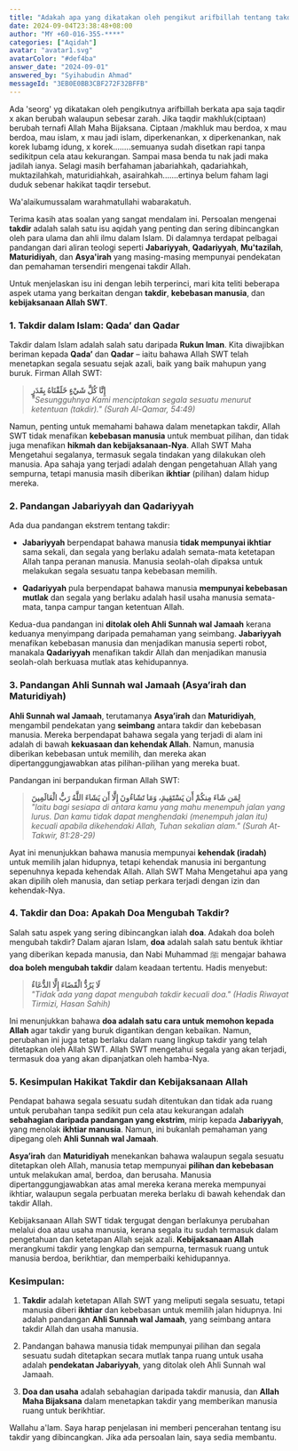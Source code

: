 ```yaml
---
title: "Adakah apa yang dikatakan oleh pengikut arifbillah tentang takdir benar dan bagaimana ia bertepatan dengan kefahaman Jabariah, Qadariyah, Muktazilah, Maturidiah dan Asairah?"
date: 2024-09-04T23:38:48+08:00
author: "MY +60-016-355-****"
categories: ["Aqidah"]
avatar: "avatar1.svg"
avatarColor: "#def4ba"
answer_date: "2024-09-01"
answered_by: "Syihabudin Ahmad"
messageId: "3EB0E0BB3CBF272F32BFFB"
---
```


Ada 'seorg' yg dikatakan oleh pengikutnya arifbillah berkata apa saja taqdir x akan berubah walaupun sebesar zarah. Jika taqdir makhluk(ciptaan) berubah ternafi Allah Maha Bijaksana. Ciptaan /makhluk mau berdoa, x mau berdoa, mau islam, x mau jadi islam, diperkenankan, x diperkenankan, nak korek lubamg idung, x korek........semuanya sudah disetkan rapi tanpa sedikitpun cela atau kekurangan. Sampai masa benda tu nak jadi maka jadilah ianya. Selagi masih berfahaman jabariahkah, qadariahkah, muktazilahkah, maturidiahkah, asairahkah.......ertinya belum faham lagi duduk sebenar hakikat taqdir  tersebut.

<!--more-->

Wa'alaikumussalam warahmatullahi wabarakatuh.

Terima kasih atas soalan yang sangat mendalam ini. Persoalan mengenai **takdir** adalah salah satu isu aqidah yang penting dan sering dibincangkan oleh para ulama dan ahli ilmu dalam Islam. Di dalamnya terdapat pelbagai pandangan dari aliran teologi seperti **Jabariyyah**, **Qadariyyah**, **Mu'tazilah**, **Maturidiyah**, dan **Asya'irah** yang masing-masing mempunyai pendekatan dan pemahaman tersendiri mengenai takdir Allah.

Untuk menjelaskan isu ini dengan lebih terperinci, mari kita teliti beberapa aspek utama yang berkaitan dengan **takdir**, **kebebasan manusia**, dan **kebijaksanaan Allah SWT**.

### 1. **Takdir dalam Islam: Qada’ dan Qadar**

Takdir dalam Islam adalah salah satu daripada **Rukun Iman**. Kita diwajibkan beriman kepada **Qada’** dan **Qadar** – iaitu bahawa Allah SWT telah menetapkan segala sesuatu sejak azali, baik yang baik mahupun yang buruk. Firman Allah SWT:

> **إِنَّا كُلَّ شَيْءٍ خَلَقْنَاهُ بِقَدَرٍ**  
> _"Sesungguhnya Kami menciptakan segala sesuatu menurut ketentuan (takdir)." (Surah Al-Qamar, 54:49)_

Namun, penting untuk memahami bahawa dalam menetapkan takdir, Allah SWT tidak menafikan **kebebasan manusia** untuk membuat pilihan, dan tidak juga menafikan **hikmah dan kebijaksanaan-Nya**. Allah SWT Maha Mengetahui segalanya, termasuk segala tindakan yang dilakukan oleh manusia. Apa sahaja yang terjadi adalah dengan pengetahuan Allah yang sempurna, tetapi manusia masih diberikan **ikhtiar** (pilihan) dalam hidup mereka.

### 2. **Pandangan Jabariyyah dan Qadariyyah**

Ada dua pandangan ekstrem tentang takdir:

- **Jabariyyah** berpendapat bahawa manusia **tidak mempunyai ikhtiar** sama sekali, dan segala yang berlaku adalah semata-mata ketetapan Allah tanpa peranan manusia. Manusia seolah-olah dipaksa untuk melakukan segala sesuatu tanpa kebebasan memilih.
  
- **Qadariyyah** pula berpendapat bahawa manusia **mempunyai kebebasan mutlak** dan segala yang berlaku adalah hasil usaha manusia semata-mata, tanpa campur tangan ketentuan Allah.

Kedua-dua pandangan ini **ditolak oleh Ahli Sunnah wal Jamaah** kerana keduanya menyimpang daripada pemahaman yang seimbang. **Jabariyyah** menafikan kebebasan manusia dan menjadikan manusia seperti robot, manakala **Qadariyyah** menafikan takdir Allah dan menjadikan manusia seolah-olah berkuasa mutlak atas kehidupannya.

### 3. **Pandangan Ahli Sunnah wal Jamaah (Asya’irah dan Maturidiyah)**

**Ahli Sunnah wal Jamaah**, terutamanya **Asya’irah** dan **Maturidiyah**, mengambil pendekatan yang **seimbang** antara takdir dan kebebasan manusia. Mereka berpendapat bahawa segala yang terjadi di alam ini adalah di bawah **kekuasaan dan kehendak Allah**. Namun, manusia diberikan kebebasan untuk memilih, dan mereka akan dipertanggungjawabkan atas pilihan-pilihan yang mereka buat.

Pandangan ini berpandukan firman Allah SWT:

> **لِمَن شَاءَ مِنكُمْ أَن يَسْتَقِيمَ، وَمَا تَشَاءُونَ إِلَّا أَن يَشَاءَ اللَّهُ رَبُّ الْعَالَمِينَ**  
> _"Iaitu bagi sesiapa di antara kamu yang mahu menempuh jalan yang lurus. Dan kamu tidak dapat menghendaki (menempuh jalan itu) kecuali apabila dikehendaki Allah, Tuhan sekalian alam." (Surah At-Takwir, 81:28-29)_

Ayat ini menunjukkan bahawa manusia mempunyai **kehendak (iradah)** untuk memilih jalan hidupnya, tetapi kehendak manusia ini bergantung sepenuhnya kepada kehendak Allah. Allah SWT Maha Mengetahui apa yang akan dipilih oleh manusia, dan setiap perkara terjadi dengan izin dan kehendak-Nya.

### 4. **Takdir dan Doa: Apakah Doa Mengubah Takdir?**

Salah satu aspek yang sering dibincangkan ialah **doa**. Adakah doa boleh mengubah takdir? Dalam ajaran Islam, **doa** adalah salah satu bentuk ikhtiar yang diberikan kepada manusia, dan Nabi Muhammad ﷺ mengajar bahawa **doa boleh mengubah takdir** dalam keadaan tertentu. Hadis menyebut:

> **لَا يَرُدُّ الْقَضَاءَ إِلَّا الدُّعَاءُ**  
> _"Tidak ada yang dapat mengubah takdir kecuali doa." (Hadis Riwayat Tirmizi, Hasan Sahih)_

Ini menunjukkan bahawa **doa adalah satu cara untuk memohon kepada Allah** agar takdir yang buruk digantikan dengan kebaikan. Namun, perubahan ini juga tetap berlaku dalam ruang lingkup takdir yang telah ditetapkan oleh Allah SWT. Allah SWT mengetahui segala yang akan terjadi, termasuk doa yang akan dipanjatkan oleh hamba-Nya.

### 5. **Kesimpulan Hakikat Takdir dan Kebijaksanaan Allah**

Pendapat bahawa segala sesuatu sudah ditentukan dan tidak ada ruang untuk perubahan tanpa sedikit pun cela atau kekurangan adalah **sebahagian daripada pandangan yang ekstrim**, mirip kepada **Jabariyyah**, yang menolak **ikhtiar manusia**. Namun, ini bukanlah pemahaman yang dipegang oleh **Ahli Sunnah wal Jamaah**.

**Asya’irah** dan **Maturidiyah** menekankan bahawa walaupun segala sesuatu ditetapkan oleh Allah, manusia tetap mempunyai **pilihan dan kebebasan** untuk melakukan amal, berdoa, dan berusaha. Manusia dipertanggungjawabkan atas amal mereka kerana mereka mempunyai ikhtiar, walaupun segala perbuatan mereka berlaku di bawah kehendak dan takdir Allah.

Kebijaksanaan Allah SWT tidak tergugat dengan berlakunya perubahan melalui doa atau usaha manusia, kerana segala itu sudah termasuk dalam pengetahuan dan ketetapan Allah sejak azali. **Kebijaksanaan Allah** merangkumi takdir yang lengkap dan sempurna, termasuk ruang untuk manusia berdoa, berikhtiar, dan memperbaiki kehidupannya.

### Kesimpulan:

1. **Takdir** adalah ketetapan Allah SWT yang meliputi segala sesuatu, tetapi manusia diberi **ikhtiar** dan kebebasan untuk memilih jalan hidupnya. Ini adalah pandangan **Ahli Sunnah wal Jamaah**, yang seimbang antara takdir Allah dan usaha manusia.
  
2. Pandangan bahawa manusia tidak mempunyai pilihan dan segala sesuatu sudah ditetapkan secara mutlak tanpa ruang untuk usaha adalah **pendekatan Jabariyyah**, yang ditolak oleh Ahli Sunnah wal Jamaah.

3. **Doa dan usaha** adalah sebahagian daripada takdir manusia, dan **Allah Maha Bijaksana** dalam menetapkan takdir yang memberikan manusia ruang untuk berikhtiar.

Wallahu a'lam. Saya harap penjelasan ini memberi pencerahan tentang isu takdir yang dibincangkan. Jika ada persoalan lain, saya sedia membantu.
